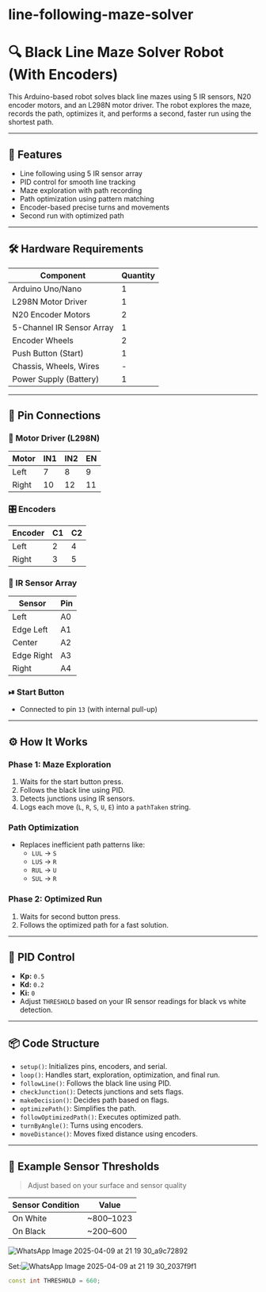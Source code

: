 # line-following-maze-solver
# 🔍 Black Line Maze Solver Robot (With Encoders)

This Arduino-based robot solves black line mazes using 5 IR sensors, N20 encoder motors, and an L298N motor driver. The robot explores the maze, records the path, optimizes it, and performs a second, faster run using the shortest path.

---

## 🧠 Features

- Line following using 5 IR sensor array
- PID control for smooth line tracking
- Maze exploration with path recording
- Path optimization using pattern matching
- Encoder-based precise turns and movements
- Second run with optimized path

---

## 🛠 Hardware Requirements

| Component               | Quantity |
|------------------------|----------|
| Arduino Uno/Nano       | 1        |
| L298N Motor Driver     | 1        |
| N20 Encoder Motors     | 2        |
| 5-Channel IR Sensor Array | 1      |
| Encoder Wheels         | 2        |
| Push Button (Start)    | 1        |
| Chassis, Wheels, Wires | -        |
| Power Supply (Battery) | 1        |

---

## 🧾 Pin Connections

### 🔌 Motor Driver (L298N)
| Motor | IN1 | IN2 | EN  |
|-------|-----|-----|-----|
| Left  | 7   | 8   | 9   |
| Right | 10  | 12  | 11  |

### 🎛 Encoders
| Encoder | C1 | C2 |
|---------|----|----|
| Left    | 2  | 4  |
| Right   | 3  | 5  |

### 🔦 IR Sensor Array
| Sensor         | Pin |
|----------------|-----|
| Left           | A0  |
| Edge Left      | A1  |
| Center         | A2  |
| Edge Right     | A3  |
| Right          | A4  |

### ⏯ Start Button
- Connected to pin `13` (with internal pull-up)

---

## ⚙️ How It Works

### Phase 1: Maze Exploration
1. Waits for the start button press.
2. Follows the black line using PID.
3. Detects junctions using IR sensors.
4. Logs each move (`L`, `R`, `S`, `U`, `E`) into a `pathTaken` string.

### Path Optimization
- Replaces inefficient path patterns like:
  - `LUL` → `S`
  - `LUS` → `R`
  - `RUL` → `U`
  - `SUL` → `R`

### Phase 2: Optimized Run
1. Waits for second button press.
2. Follows the optimized path for a fast solution.

---

## 🧮 PID Control

- **Kp:** `0.5`
- **Kd:** `0.2`
- **Ki:** `0`
- Adjust `THRESHOLD` based on your IR sensor readings for black vs white detection.

---

## 📦 Code Structure

- `setup()`: Initializes pins, encoders, and serial.
- `loop()`: Handles start, exploration, optimization, and final run.
- `followLine()`: Follows the black line using PID.
- `checkJunction()`: Detects junctions and sets flags.
- `makeDecision()`: Decides path based on flags.
- `optimizePath()`: Simplifies the path.
- `followOptimizedPath()`: Executes optimized path.
- `turnByAngle()`: Turns using encoders.
- `moveDistance()`: Moves fixed distance using encoders.

---

## 📸 Example Sensor Thresholds

> Adjust based on your surface and sensor quality

| Sensor Condition | Value  |
|------------------|--------|
| On White         | ~800–1023 |
| On Black         | ~200–600  |



![WhatsApp Image 2025-04-09 at 21 19 30_a9c72892](https://github.com/user-attachments/assets/4722271a-eaa6-4cbc-9def-9fb60c8c6f84)

Set:![WhatsApp Image 2025-04-09 at 21 19 30_2037f9f1](https://github.com/user-attachments/assets/72564f42-e094-4188-81f6-8c50e0a3c141)

```cpp
const int THRESHOLD = 660;





